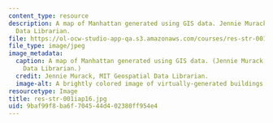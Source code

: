 ```yaml
---
content_type: resource
description: A map of Manhattan generated using GIS data. Jennie Murack, MIT Geospatial
  Data Librarian.
file: https://ol-ocw-studio-app-qa.s3.amazonaws.com/courses/res-str-001-geographic-information-system-gis-tutorial-january-iap-2016/9baf99f8ba6f704544d402380ff954e4_res-str-001iap16.jpg
file_type: image/jpeg
image_metadata:
  caption: A map of Manhattan generated using GIS data. (Jennie Murack, MIT Geospatial
    Data Librarian.)
  credit: Jennie Murack, MIT Geospatial Data Librarian.
  image-alt: A brightly colored image of virtually-generated buildings and streets.
resourcetype: Image
title: res-str-001iap16.jpg
uid: 9baf99f8-ba6f-7045-44d4-02380ff954e4
---
```

